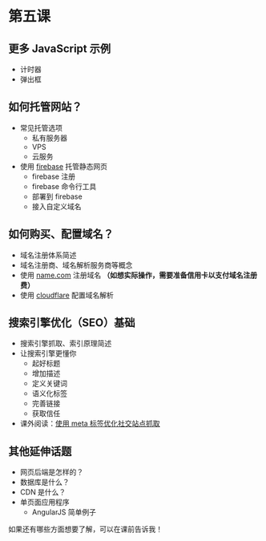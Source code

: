 # 第五课

## 更多 JavaScript 示例

- 计时器
- 弹出框

## 如何托管网站？

- 常见托管选项
  - 私有服务器
  - VPS
  - 云服务
- 使用 [firebase](https://firebase.google.com/) 托管静态网页
  - firebase 注册
  - firebase 命令行工具
  - 部署到 firebase
  - 接入自定义域名

## 如何购买、配置域名？

- 域名注册体系简述
- 域名注册商、域名解析服务商等概念
- 使用 [name.com](https://www.name.com/) 注册域名 **（如想实际操作，需要准备信用卡以支付域名注册费）**
- 使用 [cloudflare](https://www.cloudflare.com/) 配置域名解析

## 搜索引擎优化（SEO）基础

- 搜索引擎抓取、索引原理简述
- 让搜索引擎更懂你
  - 起好标题
  - 增加描述
  - 定义关键词
  - 语义化标签
  - 完善链接
  - 获取信任
- 课外阅读：[使用 meta 标签优化社交站点抓取](https://css-tricks.com/essential-meta-tags-social-media/)

## 其他延伸话题

- 网页后端是怎样的？
- 数据库是什么？
- CDN 是什么？
- 单页面应用程序
  - AngularJS 简单例子

如果还有哪些方面想要了解，可以在课前告诉我！
